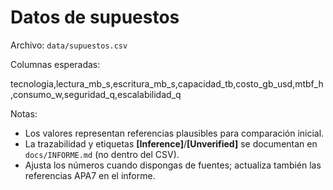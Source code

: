 # Datos de supuestos

Archivo: `data/supuestos.csv`

Columnas esperadas:

tecnologia,lectura_mb_s,escritura_mb_s,capacidad_tb,costo_gb_usd,mtbf_h,consumo_w,seguridad_q,escalabilidad_q


Notas:
- Los valores representan referencias plausibles para comparación inicial.
- La trazabilidad y etiquetas **[Inference]**/**[Unverified]** se documentan en `docs/INFORME.md` (no dentro del CSV).
- Ajusta los números cuando dispongas de fuentes; actualiza también las referencias APA7 en el informe.
